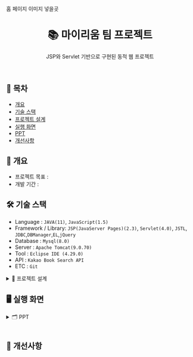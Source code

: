 홈 페이지 이미지 넣을곳

<h1 align="center">📚 마이리움 팀 프로젝트</h1>
<p align="center">JSP와 Servlet 기반으로 구현된 동적 웹 프로젝트</p>
<br/>

</details>

## 📌 목차

- [개요](https://github.com/notuna87/noh_aladinJSP#-개요)
- [기술 스택](https://github.com/notuna87/noh_aladinJSP#-기술-스택)
- [프로젝트 설계](https://github.com/notuna87/noh_aladinJSP#-프로젝트-설계)
- [실행 화면](https://github.com/notuna87/noh_aladinJSP#-실행-화면)
- [PPT](https://github.com/notuna87/noh_aladinJSP#-PPT)
- [개선사항](https://github.com/notuna87/noh_aladinJSP#-개선사항)

## 📖 개요
- 프로젝트 목표 : 
- 개발 기간 :

## 🛠️ 기술 스택
- Language : `JAVA(11)`, `JavaScript(1.5)`
- Framework / Library: `JSP(JavaServer Pages)(2.3)`, `Servlet(4.0)`, `JSTL`, `JDBC`,`DBManager`,`EL`,`jQuery`
- Database : `Mysql(8.0)`
- Server : `Apache Tomcat(9.0.70)`
- Tool : `Eclipse IDE (4.29.0)`
- API : `Kakao Book Search API`
- ETC : `Git`

<details><summary> 🧩 프로젝트 설계</summary>

<h3 align="center">Usecase Diagram</h3>

<img width="1128" height="790" alt="Image" src="https://github.com/user-attachments/assets/728d4a85-0932-4a82-9524-97cdfa095230" />

<h3 align="center">ERD</h3>

erd 다이어그램 사진

<h3 align="center">Class Diagram</h3>

클래스 다이어그램 사진

</details>

## 🖥️ 실행 화면

<details><summary> 🗂️ PPT</summary>

내가한 피피티 올리기

</details>
</br>

## 🚀 개선사항
</br>

